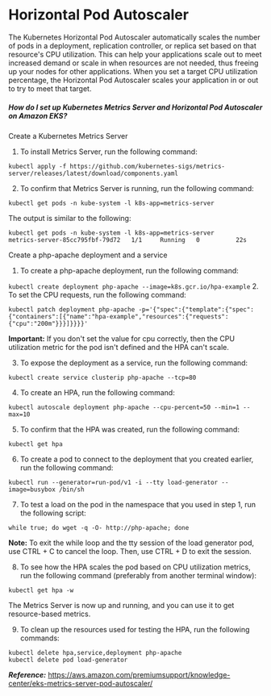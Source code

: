 # Horizontal Pod Autoscaler

The Kubernetes Horizontal Pod Autoscaler automatically scales the number of pods in a deployment, replication controller, or replica set based on that resource's CPU utilization. This can help your applications scale out to meet increased demand or scale in when resources are not needed, thus freeing up your nodes for other applications. When you set a target CPU utilization percentage, the Horizontal Pod Autoscaler scales your application in or out to try to meet that target.

##### How do I set up Kubernetes Metrics Server and Horizontal Pod Autoscaler on Amazon EKS?
Create a Kubernetes Metrics Server

1.    To install Metrics Server, run the following command:

`kubectl apply -f https://github.com/kubernetes-sigs/metrics-server/releases/latest/download/components.yaml`

2.    To confirm that Metrics Server is running, run the following command:

`kubectl get pods -n kube-system -l k8s-app=metrics-server`

The output is similar to the following:
```
kubectl get pods -n kube-system -l k8s-app=metrics-server
metrics-server-85cc795fbf-79d72   1/1     Running   0          22s
```
Create a php-apache deployment and a service

1.    To create a php-apache deployment, run the following command:

`kubectl create deployment php-apache --image=k8s.gcr.io/hpa-example`
2.    To set the CPU requests, run the following command:

`kubectl patch deployment php-apache -p='{"spec":{"template":{"spec":{"containers":[{"name":"hpa-example","resources":{"requests":{"cpu":"200m"}}}]}}}}'`

**Important:** If you don't set the value for cpu correctly, then the CPU utilization metric for the pod isn't defined and the HPA can't scale.

3.    To expose the deployment as a service, run the following command:

`kubectl create service clusterip php-apache --tcp=80`

4.    To create an HPA, run the following command:

`kubectl autoscale deployment php-apache --cpu-percent=50 --min=1 --max=10`

5.    To confirm that the HPA was created, run the following command:

`kubectl get hpa`

6.    To create a pod to connect to the deployment that you created earlier, run the following command:

`kubectl run --generator=run-pod/v1 -i --tty load-generator --image=busybox /bin/sh`

7.    To test a load on the pod in the namespace that you used in step 1, run the following script:

`while true; do wget -q -O- http://php-apache; done`

**Note:** To exit the while loop and the tty session of the load generator pod, use CTRL + C to cancel the loop. Then, use CTRL + D to exit the session.

8.    To see how the HPA scales the pod based on CPU utilization metrics, run the following command (preferably from another terminal window):

`kubectl get hpa -w`

The Metrics Server is now up and running, and you can use it to get resource-based metrics.

9. To clean up the resources used for testing the HPA, run the following commands:
```
kubectl delete hpa,service,deployment php-apache
kubectl delete pod load-generator
```

***Reference:*** https://aws.amazon.com/premiumsupport/knowledge-center/eks-metrics-server-pod-autoscaler/
